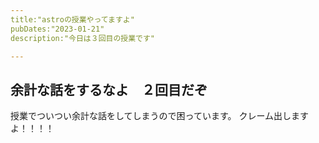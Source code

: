 ```yaml
---
title:"astroの授業やってますよ"
pubDates:"2023-01-21"
description:"今日は３回目の授業です"

---
```


## 余計な話をするなよ　２回目だぞ

授業でついつい余計な話をしてしまうので困っています。
クレーム出しますよ！！！！